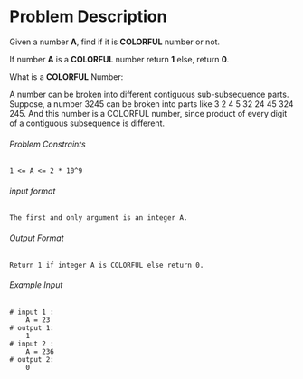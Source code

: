 # Problem Description

Given a number **A**, find if it is **COLORFUL** number or not.

If number **A** is a **COLORFUL** number return **1** else, return **0**.

What is a **COLORFUL** Number:

A number can be broken into different contiguous sub-subsequence parts. 
Suppose, a number 3245 can be broken into parts like 3 2 4 5 32 24 45 324 245. 
And this number is a COLORFUL number, since product of every digit of a contiguous subsequence is different.

###### Problem Constraints

```
1 <= A <= 2 * 10^9
```

###### input format

``` 
The first and only argument is an integer A.
```

###### Output Format

```
Return 1 if integer A is COLORFUL else return 0.
```

###### Example Input

```
# input 1 : 
    A = 23
# output 1: 
    1
# input 2 : 
    A = 236
# output 2: 
    0
```
